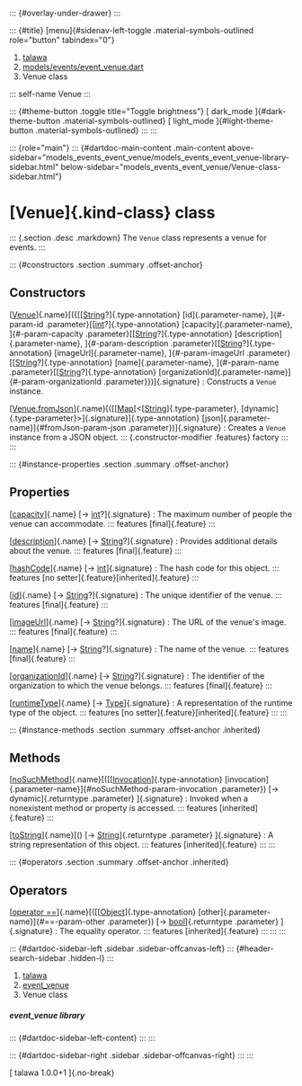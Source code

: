 ::: {#overlay-under-drawer}
:::

::: {#title}
[menu]{#sidenav-left-toggle .material-symbols-outlined role="button"
tabindex="0"}

1.  [talawa](../index.html)
2.  [models/events/event_venue.dart](../models_events_event_venue/)
3.  Venue class

::: self-name
Venue
:::

::: {#theme-button .toggle title="Toggle brightness"}
[ dark_mode ]{#dark-theme-button .material-symbols-outlined} [
light_mode ]{#light-theme-button .material-symbols-outlined}
:::
:::

::: {role="main"}
::: {#dartdoc-main-content .main-content above-sidebar="models_events_event_venue/models_events_event_venue-library-sidebar.html" below-sidebar="models_events_event_venue/Venue-class-sidebar.html"}
<div>

# [Venue]{.kind-class} class

</div>

::: {.section .desc .markdown}
The `Venue` class represents a venue for events.
:::

::: {#constructors .section .summary .offset-anchor}
## Constructors

[[Venue](../models_events_event_venue/Venue/Venue.html)]{.name}[({[[[String](https://api.flutter.dev/flutter/dart-core/String-class.html)?]{.type-annotation} [id]{.parameter-name}, ]{#-param-id .parameter}[[[int](https://api.flutter.dev/flutter/dart-core/int-class.html)?]{.type-annotation} [capacity]{.parameter-name}, ]{#-param-capacity .parameter}[[[String](https://api.flutter.dev/flutter/dart-core/String-class.html)?]{.type-annotation} [description]{.parameter-name}, ]{#-param-description .parameter}[[[String](https://api.flutter.dev/flutter/dart-core/String-class.html)?]{.type-annotation} [imageUrl]{.parameter-name}, ]{#-param-imageUrl .parameter}[[[String](https://api.flutter.dev/flutter/dart-core/String-class.html)?]{.type-annotation} [name]{.parameter-name}, ]{#-param-name .parameter}[[[String](https://api.flutter.dev/flutter/dart-core/String-class.html)?]{.type-annotation} [organizationId]{.parameter-name}]{#-param-organizationId .parameter}})]{.signature}
:   Constructs a `Venue` instance.

[[Venue.fromJson](../models_events_event_venue/Venue/Venue.fromJson.html)]{.name}[([[[Map](https://api.flutter.dev/flutter/dart-core/Map-class.html)[\<[[String](https://api.flutter.dev/flutter/dart-core/String-class.html)]{.type-parameter}, [dynamic]{.type-parameter}\>]{.signature}]{.type-annotation} [json]{.parameter-name}]{#fromJson-param-json .parameter})]{.signature}
:   Creates a `Venue` instance from a JSON object.
    ::: {.constructor-modifier .features}
    factory
    :::
:::

::: {#instance-properties .section .summary .offset-anchor}
## Properties

[[capacity](../models_events_event_venue/Venue/capacity.html)]{.name} [→ [int](https://api.flutter.dev/flutter/dart-core/int-class.html)?]{.signature}
:   The maximum number of people the venue can accommodate.
    ::: features
    [final]{.feature}
    :::

[[description](../models_events_event_venue/Venue/description.html)]{.name} [→ [String](https://api.flutter.dev/flutter/dart-core/String-class.html)?]{.signature}
:   Provides additional details about the venue.
    ::: features
    [final]{.feature}
    :::

[[hashCode](https://api.flutter.dev/flutter/dart-core/Object/hashCode.html)]{.name} [→ [int](https://api.flutter.dev/flutter/dart-core/int-class.html)]{.signature}
:   The hash code for this object.
    ::: features
    [no setter]{.feature}[inherited]{.feature}
    :::

[[id](../models_events_event_venue/Venue/id.html)]{.name} [→ [String](https://api.flutter.dev/flutter/dart-core/String-class.html)?]{.signature}
:   The unique identifier of the venue.
    ::: features
    [final]{.feature}
    :::

[[imageUrl](../models_events_event_venue/Venue/imageUrl.html)]{.name} [→ [String](https://api.flutter.dev/flutter/dart-core/String-class.html)?]{.signature}
:   The URL of the venue\'s image.
    ::: features
    [final]{.feature}
    :::

[[name](../models_events_event_venue/Venue/name.html)]{.name} [→ [String](https://api.flutter.dev/flutter/dart-core/String-class.html)?]{.signature}
:   The name of the venue.
    ::: features
    [final]{.feature}
    :::

[[organizationId](../models_events_event_venue/Venue/organizationId.html)]{.name} [→ [String](https://api.flutter.dev/flutter/dart-core/String-class.html)?]{.signature}
:   The identifier of the organization to which the venue belongs.
    ::: features
    [final]{.feature}
    :::

[[runtimeType](https://api.flutter.dev/flutter/dart-core/Object/runtimeType.html)]{.name} [→ [Type](https://api.flutter.dev/flutter/dart-core/Type-class.html)]{.signature}
:   A representation of the runtime type of the object.
    ::: features
    [no setter]{.feature}[inherited]{.feature}
    :::
:::

::: {#instance-methods .section .summary .offset-anchor .inherited}
## Methods

[[noSuchMethod](https://api.flutter.dev/flutter/dart-core/Object/noSuchMethod.html)]{.name}[([[[Invocation](https://api.flutter.dev/flutter/dart-core/Invocation-class.html)]{.type-annotation} [invocation]{.parameter-name}]{#noSuchMethod-param-invocation .parameter}) [→ dynamic]{.returntype .parameter} ]{.signature}
:   Invoked when a nonexistent method or property is accessed.
    ::: features
    [inherited]{.feature}
    :::

[[toString](https://api.flutter.dev/flutter/dart-core/Object/toString.html)]{.name}[() [→ [String](https://api.flutter.dev/flutter/dart-core/String-class.html)]{.returntype .parameter} ]{.signature}
:   A string representation of this object.
    ::: features
    [inherited]{.feature}
    :::
:::

::: {#operators .section .summary .offset-anchor .inherited}
## Operators

[[operator ==](https://api.flutter.dev/flutter/dart-core/Object/operator_equals.html)]{.name}[([[[Object](https://api.flutter.dev/flutter/dart-core/Object-class.html)]{.type-annotation} [other]{.parameter-name}]{#==-param-other .parameter}) [→ [bool](https://api.flutter.dev/flutter/dart-core/bool-class.html)]{.returntype .parameter} ]{.signature}
:   The equality operator.
    ::: features
    [inherited]{.feature}
    :::
:::
:::

::: {#dartdoc-sidebar-left .sidebar .sidebar-offcanvas-left}
::: {#header-search-sidebar .hidden-l}
:::

1.  [talawa](../index.html)
2.  [event_venue](../models_events_event_venue/)
3.  Venue class

##### event_venue library

::: {#dartdoc-sidebar-left-content}
:::
:::

::: {#dartdoc-sidebar-right .sidebar .sidebar-offcanvas-right}
:::
:::

[ talawa 1.0.0+1 ]{.no-break}

